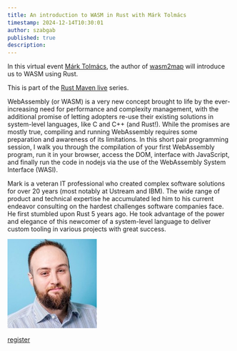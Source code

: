 ```yaml
---
title: An introduction to WASM in Rust with Márk Tolmács
timestamp: 2024-12-14T10:30:01
author: szabgab
published: true
description:
---
```


In this virtual event [Márk Tolmács](https://marktolmacs.com/), the author of [wasm2map](https://crates.io/users/mtolmacs) will introduce us to WASM using Rust.

This is part of the [Rust Maven live](/live) series.

WebAssembly (or WASM) is a very new concept brought to life by the ever-increasing need for performance and complexity management, with the additional promise of letting adopters re-use their existing solutions in system-level languages, like C and C++ (and Rust!). While the promises are mostly true, compiling and running WebAssembly requires some preparation and awareness of its limitations. In this short pair programming session, I walk you through the compilation of your first  WebAssembly program, run it in your browser, access the DOM,  interface with JavaScript, and finally run the code in nodejs via the use of the WebAssembly System Interface (WASI).

Mark is a veteran IT professional who created complex software solutions for over 20 years (most notably at Ustream and IBM). The wide range of product and technical expertise he accumulated led him to his current endeavor consulting on the hardest challenges software companies face. He first stumbled upon Rust 5 years ago. He took advantage of the power and elegance of this newcomer of a system-level language to deliver custom tooling in various projects with great success.


![Márk Tolmács](images/mark-tolmacs.jpeg)


<a class="button is-primary" href="https://www.meetup.com/code-mavens/events/305064546/">register</a>
